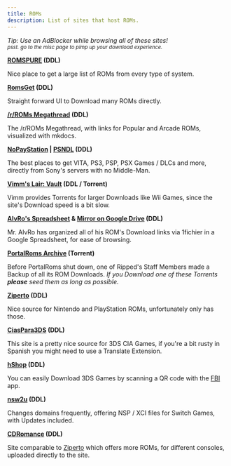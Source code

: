 ```yaml
---
title: ROMs
description: List of sites that host ROMs.
---
```


*Tip: Use an AdBlocker while browsing all of these sites!*  
<sub>*psst. go to the misc page to pimp up your download experience.*</sub>

**[ROMSPURE](https://romspure.cc/roms) (DDL)**

Nice place to get a large list of ROMs from every type of system.

**[RomsGet](https://romsget.io/) (DDL)**  

Straight forward UI to Download many ROMs directly.

**[/r/ROMs Megathread](https://r-roms.github.io/) (DDL)**

The /r/ROMs Megathread, with links for Popular and Arcade ROMs, visualized with mkdocs.

**[NoPayStation](https://nopaystation.com/) | [PSNDL](https://psndl.net/) (DDL)**

 The best places to get VITA, PS3, PSP, PSX Games / DLCs and more, directly from Sony's servers with no Middle-Man.

**[Vimm's Lair: Vault](https://vimm.net/vault/) (DDL / Torrent)**

Vimm provides Torrents for larger Downloads like Wii Games, since the site's Download speed is a bit slow.

**[AlvRo's Spreadsheet](https://docs.google.com/spreadsheets/d/19tAZ1KNEUZ58e-4kPJGh947alDb1oyrNpzcnCLk7DEE/pubhtml) & [Mirror on Google Drive](https://drive.google.com/drive/folders/1tnUrpX5X0dTite9_m6e0T4003T_NGhWe) (DDL)**

Mr. AlvRo has organized all of his ROM's Download links via 1fichier in a Google Spreadsheet, for ease of browsing.

**[PortalRoms Archive](https://1fichier.com/?pptel9kppt5ay95nxfmw) (Torrent)**

Before PortalRoms shut down, one of Ripped's Staff Members made a Backup of all its ROM Downloads.
*If you Download one of these Torrents **please** seed them as long as possible.*

**[Ziperto](https://www.ziperto.com) (DDL)**

Nice source for Nintendo and PlayStation ROMs, unfortunately only has those.

**[CiasPara3DS](https://ciaspara3ds.blogspot.com/) (DDL)**

This site is a pretty nice source for 3DS CIA Games, if you're a bit rusty in Spanish you might need to use a Translate Extension.

**[hShop](https://hshop.erista.me/) (DDL)**

You can easily Download 3DS Games by scanning a QR code with the [FBI](https://gbatemp.net/threads/release-fbi-open-source-cia-installer.386433/) app.

**[nsw2u](https://nsw2u.xyz/) (DDL)**

Changes domains frequently, offering NSP / XCI files for Switch Games, with Updates included.

**[CDRomance](https://cdromance.com/) (DDL)**

Site comparable to [Ziperto](https://ziperto.com) which offers more ROMs, for different consoles, uploaded directly to the site.
